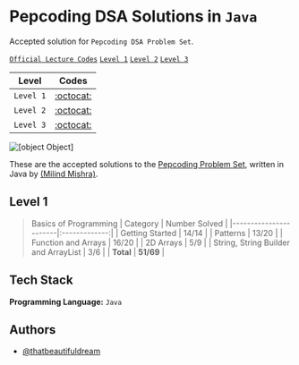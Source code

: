 # Pepcoding DSA Solutions in `Java`

Accepted solution for `Pepcoding DSA Problem Set`.

[`Official Lecture Codes`](https://github.com/rajneeshkumar146/pepcoding-Batches/tree/master/2021/FJP3/) [`Level 1`](https://www.pepcoding.com/resources/online-java-foundation) [`Level 2`](https://www.pepcoding.com/resources/data-structures-and-algorithms-in-java-levelup) [`Level 3`](https://www.pepcoding.com/resources/data-structures-and-algorithms-in-java-interview-prep)

| Level       | Codes                                                        |
| :---:       | :---:                                                        |
| `Level 1`   | [:octocat:](https://github.com/thatbeautifuldream/dsa-level1)|
| `Level 2`   | [:octocat:](https://github.com/thatbeautifuldream/dsa-level2)|
| `Level 3`   | [:octocat:](https://github.com/thatbeautifuldream/dsa-level3)|

![[object Object]](https://socialify.git.ci/thatbeautifuldream/pepcoding-dsa/image?description=1&language=1&name=1&owner=1&theme=Dark)

These are the accepted solutions to the [Pepcoding Problem Set](https://www.pepcoding.com/resources/online-java-foundation/), written in Java by [(Milind Mishra)](https://milind.bio.link).

## Level 1
> Basics of Programming
| Category              | Number Solved |
|-----------------------|:-------------:|
| Getting Started       |    14/14     |
| Patterns              |    13/20     |
| Function and Arrays   |    16/20     |
| 2D Arrays             |      5/9     |
| String, String Builder and ArrayList |     3/6     |
| **Total**             |   **51/69**  |


## Tech Stack

**Programming Language:** `Java`


## Authors

- [@thatbeautifuldream](https://www.github.com/thatbeautifuldream)

